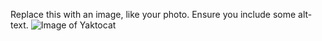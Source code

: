 Replace this with an image, like your photo. Ensure you include some alt-text.
![Image of Yaktocat](https://octodex.github.com/images/yogitocat.png)
